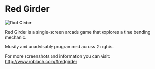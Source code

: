 # Red Girder

![Red Girder](https://i.imgur.com/90tZlrY.gif)

Red Girder is a single-screen arcade game that explores a time bending mechanic.

Mostly and unadvisably programmed across 2 nights.

For more screenshots and information you can visit: http://www.roblach.com/#redgirder
